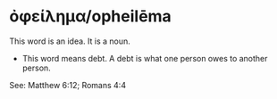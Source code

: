 # ὀφείλημα/opheilēma
This word is an idea. It is a noun.
* This word means debt. A debt is what one person owes to another person.

See: Matthew 6:12; Romans 4:4
